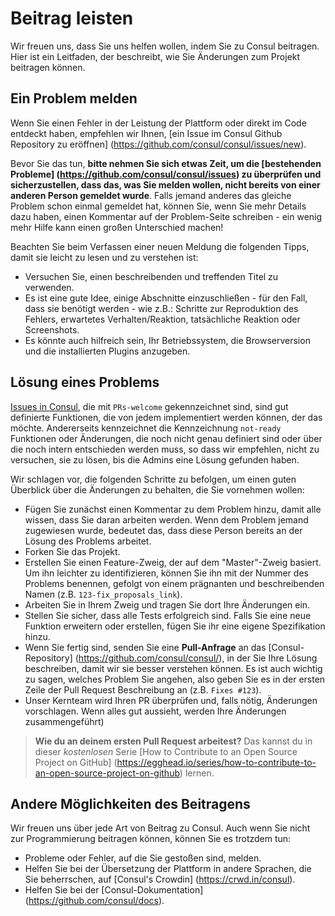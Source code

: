 # Beitrag leisten

Wir freuen uns, dass Sie uns helfen wollen, indem Sie zu Consul beitragen. Hier ist ein Leitfaden, der beschreibt, wie Sie Änderungen zum Projekt beitragen können.

## Ein Problem melden

Wenn Sie einen Fehler in der Leistung der Plattform oder direkt im Code entdeckt haben, empfehlen wir Ihnen, [ein Issue im Consul Github Repository zu eröffnen] (https://github.com/consul/consul/issues/new).

Bevor Sie das tun, **bitte nehmen Sie sich etwas Zeit, um die [bestehenden Probleme] (https://github.com/consul/consul/issues) zu überprüfen und sicherzustellen, dass das, was Sie melden wollen, nicht bereits von einer anderen Person gemeldet wurde**. Falls jemand anderes das gleiche Problem schon einmal gemeldet hat, können Sie, wenn Sie mehr Details dazu haben, einen Kommentar auf der Problem-Seite schreiben - ein wenig mehr Hilfe kann einen großen Unterschied machen!

Beachten Sie beim Verfassen einer neuen Meldung die folgenden Tipps, damit sie leicht zu lesen und zu verstehen ist:

- Versuchen Sie, einen beschreibenden und treffenden Titel zu verwenden.
- Es ist eine gute Idee, einige Abschnitte einzuschließen - für den Fall, dass sie benötigt werden - wie z.B.: Schritte zur Reproduktion des Fehlers, erwartetes Verhalten/Reaktion, tatsächliche Reaktion oder Screenshots.
- Es könnte auch hilfreich sein, Ihr Betriebssystem, die Browserversion und die installierten Plugins anzugeben.

## Lösung eines Problems

[Issues in Consul](https://github.com/consul/consul/issues), die mit `PRs-welcome` gekennzeichnet sind, sind gut definierte Funktionen, die von jedem implementiert werden können, der das möchte. Andererseits kennzeichnet die Kennzeichnung `not-ready` Funktionen oder Änderungen, die noch nicht genau definiert sind oder über die noch intern entschieden werden muss, so dass wir empfehlen, nicht zu versuchen, sie zu lösen, bis die Admins eine Lösung gefunden haben.

Wir schlagen vor, die folgenden Schritte zu befolgen, um einen guten Überblick über die Änderungen zu behalten, die Sie vornehmen wollen:

- Fügen Sie zunächst einen Kommentar zu dem Problem hinzu, damit alle wissen, dass Sie daran arbeiten werden. Wenn dem Problem jemand zugewiesen wurde, bedeutet das, dass diese Person bereits an der Lösung des Problems arbeitet.
- Forken Sie das Projekt.
- Erstellen Sie einen Feature-Zweig, der auf dem "Master"-Zweig basiert. Um ihn leichter zu identifizieren, können Sie ihn mit der Nummer des Problems benennen, gefolgt von einem prägnanten und beschreibenden Namen (z.B. `123-fix_proposals_link`).
- Arbeiten Sie in Ihrem Zweig und tragen Sie dort Ihre Änderungen ein.
- Stellen Sie sicher, dass alle Tests erfolgreich sind. Falls Sie eine neue Funktion erweitern oder erstellen, fügen Sie ihr eine eigene Spezifikation hinzu.
- Wenn Sie fertig sind, senden Sie eine **Pull-Anfrage** an das [Consul-Repository] (https://github.com/consul/consul/), in der Sie Ihre Lösung beschreiben, damit wir sie besser verstehen können. Es ist auch wichtig zu sagen, welches Problem Sie angehen, also geben Sie es in der ersten Zeile der Pull Request Beschreibung an (z.B. `Fixes #123`).
- Unser Kernteam wird Ihren PR überprüfen und, falls nötig, Änderungen vorschlagen. Wenn alles gut aussieht, werden Ihre Änderungen zusammengeführt)

> **Wie du an deinem ersten Pull Request arbeitest?** Das kannst du in dieser _kostenlosen_ Serie [How to Contribute to an Open Source Project on GitHub] (https://egghead.io/series/how-to-contribute-to-an-open-source-project-on-github) lernen.

## Andere Möglichkeiten des Beitragens

Wir freuen uns über jede Art von Beitrag zu Consul. Auch wenn Sie nicht zur Programmierung beitragen können, können Sie es trotzdem tun:

- Probleme oder Fehler, auf die Sie gestoßen sind, melden.
- Helfen Sie bei der Übersetzung der Plattform in andere Sprachen, die Sie beherrschen, auf [Consul's Crowdin] (https://crwd.in/consul).
- Helfen Sie bei der [Consul-Dokumentation] (https://github.com/consul/docs).
